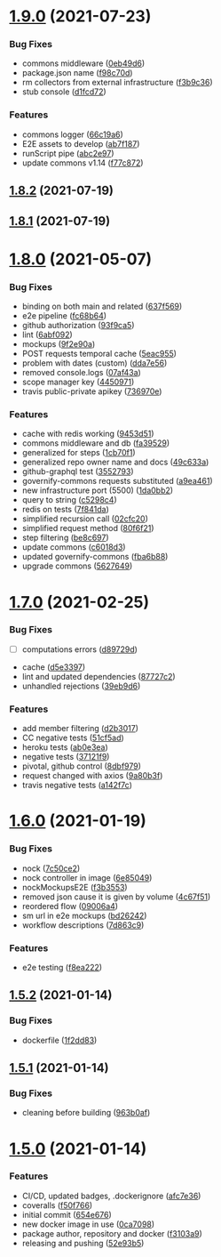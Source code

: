 # [1.9.0](https://github.com/governify/collector-events/compare/v1.8.2...v1.9.0) (2021-07-23)


### Bug Fixes

* commons middleware ([0eb49d6](https://github.com/governify/collector-events/commit/0eb49d6b89e164c95614afd376259c66e97797f8))
* package.json name ([f98c70d](https://github.com/governify/collector-events/commit/f98c70d21d356ca3cb022a7079b82171f0238d2c))
* rm collectors from external infrastructure ([f3b9c36](https://github.com/governify/collector-events/commit/f3b9c36cc0a35086a84a222ca45a8e0636591606))
* stub console ([d1fcd72](https://github.com/governify/collector-events/commit/d1fcd72e1c3212399d18ecb049d1b00d61f709df))


### Features

* commons logger ([66c19a6](https://github.com/governify/collector-events/commit/66c19a6c3e7379b127a5b97f22e56703ac3a1424))
* E2E assets to develop ([ab7f187](https://github.com/governify/collector-events/commit/ab7f18726fd7f371960f2bfaee1f6c6b03780ad0))
* runScript pipe ([abc2e97](https://github.com/governify/collector-events/commit/abc2e97d9a81f497f4d3b8a00b9c6fe8ac38a753))
* update commons v1.14 ([f77c872](https://github.com/governify/collector-events/commit/f77c8724384164ad8d4fa7921bef857ac11a34a9))



## [1.8.2](https://github.com/governify/collector-events/compare/v1.8.1...v1.8.2) (2021-07-19)



## [1.8.1](https://github.com/governify/collector-events/compare/v1.8.0...v1.8.1) (2021-07-19)



# [1.8.0](https://github.com/governify/collector-events/compare/v1.7.0...v1.8.0) (2021-05-07)


### Bug Fixes

* binding on both main and related ([637f569](https://github.com/governify/collector-events/commit/637f56984838af988048b2a9febc466ea62d00ca))
* e2e pipeline ([fc68b64](https://github.com/governify/collector-events/commit/fc68b64b48eb4540dba746a52c27902cf2176438))
* github authorization ([93f9ca5](https://github.com/governify/collector-events/commit/93f9ca59b0018e1aa03761a583e63b912d6f9bd6))
* lint ([6abf092](https://github.com/governify/collector-events/commit/6abf092e3dcf5c9c98319733203d282129158eb3))
* mockups ([9f2e90a](https://github.com/governify/collector-events/commit/9f2e90a9b6e5477174302f5992a2ae0a9c1910c4))
* POST requests temporal cache ([5eac955](https://github.com/governify/collector-events/commit/5eac95527e3beb7d275ad59bfeaacb497c3213f6))
* problem with dates (custom) ([dda7e56](https://github.com/governify/collector-events/commit/dda7e5607b53473e58f88b926634e875b8769a7c))
* removed console.logs ([07af43a](https://github.com/governify/collector-events/commit/07af43aa92175d85b46497b1c1da30e32385c5ce))
* scope manager key ([4450971](https://github.com/governify/collector-events/commit/445097120c63090a782e1d0b5851b2b9920db620))
* travis public-private apikey ([736970e](https://github.com/governify/collector-events/commit/736970e34b25e038e8dcb7e0939add9daa43a23e))


### Features

* cache with redis working ([9453d51](https://github.com/governify/collector-events/commit/9453d510eb43d152998e67f0e1942107a4ce21e7))
* commons middleware and db ([fa39529](https://github.com/governify/collector-events/commit/fa395293e7d47c47595bbb05071411aaf43ed63e))
* generalized for steps ([1cb70f1](https://github.com/governify/collector-events/commit/1cb70f1ae629bdeb37e26285a4785ad6e29a8b27))
* generalized repo owner name and docs ([49c633a](https://github.com/governify/collector-events/commit/49c633a008af805f40df02bd8d26d9248166e691))
* github-graphql test ([3552793](https://github.com/governify/collector-events/commit/355279351a8d700a38903b4c075bddf6b11a32e2))
* governify-commons requests substituted ([a9ea461](https://github.com/governify/collector-events/commit/a9ea461699d63c70a45a70aaedb62ab8d0162ad6))
* new infrastructure port (5500) ([1da0bb2](https://github.com/governify/collector-events/commit/1da0bb24389d5c8c3426e5e315860773edb3039a))
* query to string ([c5298c4](https://github.com/governify/collector-events/commit/c5298c4604909e716a9f2bae42a36983d688f2fe))
* redis on tests ([7f841da](https://github.com/governify/collector-events/commit/7f841dac5e20361a23c0928a5fdd53ea6232e483))
* simplified recursion call ([02cfc20](https://github.com/governify/collector-events/commit/02cfc20c51e0978330c59bcc70252fc6e9d6066d))
* simplified request method ([80f6f21](https://github.com/governify/collector-events/commit/80f6f211a0573b6cce6044810e3f2d6c6b980589))
* step filtering ([be8c697](https://github.com/governify/collector-events/commit/be8c697a7de12e64ea13e01a262fd02bd1459c82))
* update commons ([c6018d3](https://github.com/governify/collector-events/commit/c6018d3c56e3dfd50a5af9e4b89214498b79fbff))
* updated governify-commons ([fba6b88](https://github.com/governify/collector-events/commit/fba6b88e105d0eca65c22c65881f8f92e06ee259))
* upgrade commons ([5627649](https://github.com/governify/collector-events/commit/56276497c773f2e252517c829aa53e14e2584547))



# [1.7.0](https://github.com/governify/collector-events/compare/v1.6.0...v1.7.0) (2021-02-25)


### Bug Fixes

* [ ] computations errors ([d89729d](https://github.com/governify/collector-events/commit/d89729d039900d9d65406a73f8c69e924ed4b9db))
* cache ([d5e3397](https://github.com/governify/collector-events/commit/d5e3397af7cccc00406b2088092f4932bff70167))
* lint and updated dependencies ([87727c2](https://github.com/governify/collector-events/commit/87727c2872241cd03c1916b7b1aa07a56773d4d6))
* unhandled rejections ([39eb9d6](https://github.com/governify/collector-events/commit/39eb9d61ff984dec514d2be4d91739013875b41b))


### Features

* add member filtering ([d2b3017](https://github.com/governify/collector-events/commit/d2b30172e3a5afab518f86af0b597d1d4981bbf1))
* CC negative tests ([51cf5ad](https://github.com/governify/collector-events/commit/51cf5ad9ef2699d76979b57dfd0f48d78299e89d))
* heroku tests ([ab0e3ea](https://github.com/governify/collector-events/commit/ab0e3eaf96d353a6853c929aef29a59de88cfc46))
* negative tests ([37121f9](https://github.com/governify/collector-events/commit/37121f9231f2659496430d173beb04c1298ea398))
* pivotal, github control ([8dbf979](https://github.com/governify/collector-events/commit/8dbf97901469efa87070f0c53133382e5e682276))
* request changed with axios ([9a80b3f](https://github.com/governify/collector-events/commit/9a80b3f35ce6f97e2334d3b41b08d685a5093a63))
* travis negative tests ([a142f7c](https://github.com/governify/collector-events/commit/a142f7cfb365f1be7e34a42759245613de06d764))



# [1.6.0](https://github.com/governify/collector-events/compare/v1.5.2...v1.6.0) (2021-01-19)


### Bug Fixes

* nock ([7c50ce2](https://github.com/governify/collector-events/commit/7c50ce2aa3ab3eb73aa87fbc738b7199271521b0))
* nock controller in image ([6e85049](https://github.com/governify/collector-events/commit/6e850491744e2977c26cec86f9a8ca566a15abc9))
* nockMockupsE2E ([f3b3553](https://github.com/governify/collector-events/commit/f3b35537c8e1e46c4abc26f8e20fe9db86e8dd9b))
* removed json cause it is given by volume ([4c67f51](https://github.com/governify/collector-events/commit/4c67f518c5f6f91f95d4f31e9f4d1d39de1210c7))
* reordered flow ([09006a4](https://github.com/governify/collector-events/commit/09006a4681cfb524ef73344431f10a8df3befa24))
* sm url in e2e mockups ([bd26242](https://github.com/governify/collector-events/commit/bd2624258727d4eeb494631c84ef9716774e1edc))
* workflow descriptions ([7d863c9](https://github.com/governify/collector-events/commit/7d863c932166959f5d94e611041ec09b313a0e07))


### Features

* e2e testing ([f8ea222](https://github.com/governify/collector-events/commit/f8ea22215cfe5ed4512c9b7df1e2a4364ad2aeaa))



## [1.5.2](https://github.com/governify/collector-events/compare/v1.5.1...v1.5.2) (2021-01-14)


### Bug Fixes

* dockerfile ([1f2dd83](https://github.com/governify/collector-events/commit/1f2dd8338d64fcf5817d959125ea9fc64e7c66f2))



## [1.5.1](https://github.com/governify/collector-events/compare/v1.5.0...v1.5.1) (2021-01-14)


### Bug Fixes

* cleaning before building ([963b0af](https://github.com/governify/collector-events/commit/963b0af2bf4121c9ccff91639f7c7b44f9a698b6))



# [1.5.0](https://github.com/governify/collector-events/compare/654e676c7652e6e1b6821bbb5f7343d49d5e17af...v1.5.0) (2021-01-14)


### Features

* CI/CD, updated badges, .dockerignore ([afc7e36](https://github.com/governify/collector-events/commit/afc7e36a882908c7ab8cb111a9df3aedd57ec6cc))
* coveralls ([f50f766](https://github.com/governify/collector-events/commit/f50f766dad367034dc73e947102a36ee7c8d9202))
* initial commit ([654e676](https://github.com/governify/collector-events/commit/654e676c7652e6e1b6821bbb5f7343d49d5e17af))
* new docker image in use ([0ca7098](https://github.com/governify/collector-events/commit/0ca7098273414e7d2ab8ce86bed6db31ca3d5966))
* package author, repository and docker ([f3103a9](https://github.com/governify/collector-events/commit/f3103a98d99027ae1daf7e5eb6abe8a614e51c0a))
* releasing and pushing ([52e93b5](https://github.com/governify/collector-events/commit/52e93b588ff17f5d0d524905cace665adeccd03d))



